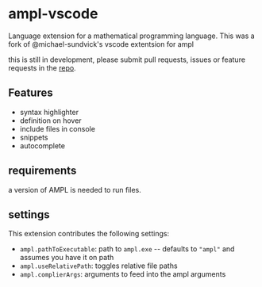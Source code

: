 # ampl-vscode

Language extension for a mathematical programming language. This was a fork of  @michael-sundvick's vscode extentsion for ampl

this is still in development, please submit pull requests, issues or feature requests in the [repo](https://github.com/johan-cho/ampl-vscode.git).

## Features

- syntax highlighter
- definition on hover
- include files in console
- snippets
- autocomplete

## requirements

a version of AMPL is needed to run files.

## settings

This extension contributes the following settings:

- `ampl.pathToExecutable`: path to `ampl.exe` -- defaults to `"ampl"` and assumes you have it on path
- `ampl.useRelativePath`: toggles relative file paths
- `ampl.complierArgs`: arguments to feed into the ampl arguments
